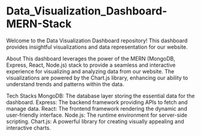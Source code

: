# Data_Visualization_Dashboard-MERN-Stack

Welcome to the Data Visualization Dashboard repository! This dashboard provides insightful visualizations and data representation for our website.

About
This dashboard leverages the power of the MERN (MongoDB, Express, React, Node.js) stack to provide a seamless and interactive experience for visualizing and analyzing data from our website. The visualizations are powered by the Chart.js library, enhancing our ability to understand trends and patterns within the data.

Tech Stacks
MongoDB: The database layer storing the essential data for the dashboard.
Express: The backend framework providing APIs to fetch and manage data.
React: The frontend framework rendering the dynamic and user-friendly interface.
Node.js: The runtime environment for server-side scripting.
Chart.js: A powerful library for creating visually appealing and interactive charts.
